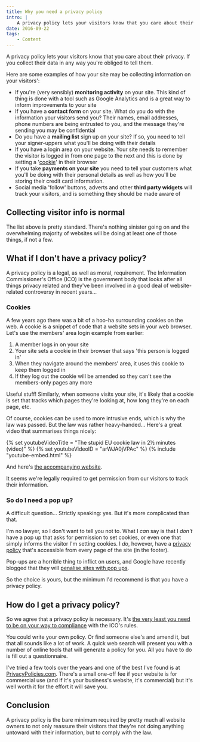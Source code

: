```yaml
---
title: Why you need a privacy policy
intro: |
    A privacy policy lets your visitors know that you care about their privacy. If you collect their data in any way you're obliged to tell them.
date: 2016-09-22
tags:
    - Content
---
```


A privacy policy lets your visitors know that you care about their privacy. If you collect their data in any way you're obliged to tell them.

Here are some examples of how your site may be collecting information on your visitors':

+ If you're (very sensibly) **monitoring activity** on your site. This kind of thing is done with a tool such as Google Analytics and is a great way to inform improvements to your site
+ If you have a **contact form** on your site. What do you do with the information your visitors send you? Their names, email addresses, phone numbers are being entrusted to you, and the message they're sending you may be confidential
+ Do you have a **mailing list** sign up on your site? If so, you need to tell your signer-uppers what you'll be doing with their details
+ If you have a login area on your website. Your site needs to remember the visitor is logged in from one page to the next and this is done by setting a '[cookie](#cookies)' in their browser
+ If you take **payments on your site** you need to tell your customers what you'll be doing with their personal details as well as how you'll be storing their credit card information.
+ Social media 'follow' buttons, adverts and other **third party widgets** will track your visitors, and is something they should be made aware of


## Collecting visitor info is normal

The list above is pretty standard. There's nothing sinister going on and the overwhelming majority of websites will be doing at least one of those things, if not a few.


## What if I don't have a privacy policy?

A privacy policy is a legal, as well as moral, requirement. The Information Commissioner's Office (ICO) is the government body that looks after all things privacy related and they've been involved in a good deal of website-related controversy in recent years…

### Cookies

A few years ago there was a bit of a hoo-ha surrounding cookies on the web. A cookie is a snippet of code that a website sets in your web browser. Let's use the members' area login example from earlier:

1. A member logs in on your site
2. Your site sets a cookie in their browser that says 'this person is logged in'
3. When they navigate around the members' area, it uses this cookie to keep them logged in
4. If they log out the cookie will be amended so they can't see the members-only pages any more

Useful stuff! Similarly, when someone visits your site, it's likely that a cookie is set that tracks which pages they're looking at, how long they're on each page, etc.

Of course, cookies can be used to more intrusive ends, which is why the law was passed. But the law was rather heavy-handed… Here's a great video that summarises things nicely:

{% set youtubeVideoTitle = "The stupid EU cookie law in 2½ minutes (video)" %}
{% set youtubeVideoID = "arWJA0jVPAc" %}
{% include "youtube-embed.html" %}

And here's [the accompanying website](http://nocookielaw.com/).

It seems we're legally required to get permission from our visitors to track their information.

### So do I need a pop up?

A difficult question… Strictly speaking: yes. But it's more complicated than that.

I'm no lawyer, so I don't want to tell you not to. What I _can_ say is that I _don't_ have a pop up that asks for permission to set cookies, or even one that simply informs the visitor I'm setting cookies. I _do_, however, have a [privacy policy](/legal/privacy-policy) that's accessible from every page of the site (in the footer).

Pop-ups are a horrible thing to inflict on users, and Google have recently blogged that they will [penalise sites with pop ups](https://webmasters.googleblog.com/2016/08/helping-users-easily-access-content-on.html).

So the choice is yours, but the minimum I'd recommend is that you have a privacy policy.


## How do I get a privacy policy?

So we agree that a privacy policy is necessary. It's [the very least you need to be on your way to compliance](https://twitter.com/ICOnews/status/243741420043788288) with the ICO's rules.

You could write your own policy. Or find someone else's and amend it, but that all sounds like a lot of work. A quick web search will present you with a number of online tools that will generate a policy for you. All you have to do is fill out a questionnaire.

I've tried a few tools over the years and one of the best I've found is at [PrivacyPolicies.com](http://privacypolicies.com). There's a small one-off fee if your website is for commercial use (and if it's your business's website, it's commercial) but it's well worth it for the effort it will save you.


## Conclusion

A privacy policy is the bare minimum required by pretty much all website owners to not only reassure their visitors that they're not doing anything untoward with their information, but to comply with the law.
